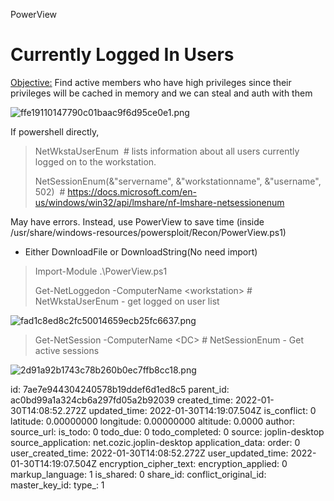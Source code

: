 PowerView

# Currently Logged In Users

<ins>Objective:</ins> Find active members who have high privileges since their privileges will be cached in memory and we can steal and auth with them

![ffe19110147790c01baac9f6d95ce0e1.png](:/0aa973ff22ed44e3b34500e3442393ed)

If powershell directly,

> NetWkstaUserEnum  # lists information about all users currently logged on to the workstation.
> 
> NetSessionEnum(&"servername", &"workstationname", &"username", 502)  # https://docs.microsoft.com/en-us/windows/win32/api/lmshare/nf-lmshare-netsessionenum

May have errors. Instead, use PowerView to save time (inside /usr/share/windows-resources/powersploit/Recon/PowerView.ps1)

- Either DownloadFile or DownloadString(No need import)

> Import-Module .\\PowerView.ps1
> 
> Get-NetLoggedon -ComputerName &lt;workstation&gt; # NetWkstaUserEnum - get logged on user list

![fad1c8ed8c2fc50014659ecb25fc6637.png](:/78133b2a55b44b30be84cf56164042c2)

> Get-NetSession -ComputerName &lt;DC&gt; # NetSessionEnum - Get active sessions

![2d91a92b1743c78b260b0ec7ffb8cc18.png](:/c8dfaf8ca3b54b248630872404920194)

id: 7ae7e944304240578b19ddef6d1ed8c5
parent_id: ac0bd99a1a324cb6a297fd05a2b92039
created_time: 2022-01-30T14:08:52.272Z
updated_time: 2022-01-30T14:19:07.504Z
is_conflict: 0
latitude: 0.00000000
longitude: 0.00000000
altitude: 0.0000
author: 
source_url: 
is_todo: 0
todo_due: 0
todo_completed: 0
source: joplin-desktop
source_application: net.cozic.joplin-desktop
application_data: 
order: 0
user_created_time: 2022-01-30T14:08:52.272Z
user_updated_time: 2022-01-30T14:19:07.504Z
encryption_cipher_text: 
encryption_applied: 0
markup_language: 1
is_shared: 0
share_id: 
conflict_original_id: 
master_key_id: 
type_: 1